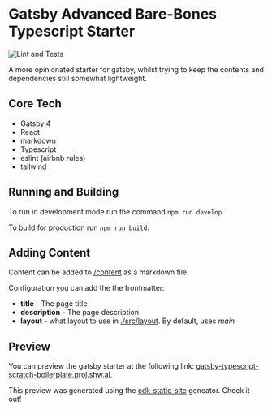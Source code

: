 # Gatsby Advanced Bare-Bones Typescript Starter

![Lint and Tests](https://github.com/drinkataco/gatsby-typescript-scratch-boilerplate/actions/workflows/main.yml/badge.svg)

A more opinionated starter for gatsby, whilst trying to keep the contents and dependencies still somewhat lightweight.

## Core Tech

- Gatsby 4
- React
- markdown
- Typescript
- eslint (airbnb rules)
- tailwind

## Running and Building

To run in development mode run the command `npm run develop`.

To build for production run `npm run build`.

## Adding Content

Content can be added to [/content](./content) as a markdown file.

Configuration you can add the the frontmatter:

- **title** - The page title
- **description** - The page description
- **layout** - what layout to use in [./src/layout](./src/layout). By default, uses *main*

## Preview

You can preview the gatsby starter at the following link: [gatsby-typescript-scratch-boilerplate.proj.shw.al](https://gatsby-typescript-scratch-boilerplate.proj.shw.al/).

This preview was generated using the [cdk-static-site](https://github.com/drinkataco/cdk-static-site) geneator. Check it out!
